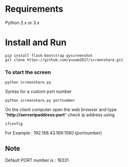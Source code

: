 # Requirements
Python 2.x or 3.x

# Install and Run
	pip install flask-bootstrap pyscreenshot
	git clone https://github.com/yuvam2017/screenshare.git
  ### To start the screen 
  	python screenshare.py
Syntax for a custom port number
	
	python screenshare.py portnumber
	
On the client computer open the web browser and type "**http://serveripaddress:port**"
check ip address using
	
	ifconfig	
	
For Example : 192.168.43.169:1560 (portnumber)
## Note 
   Default PORT number is : 18331 
